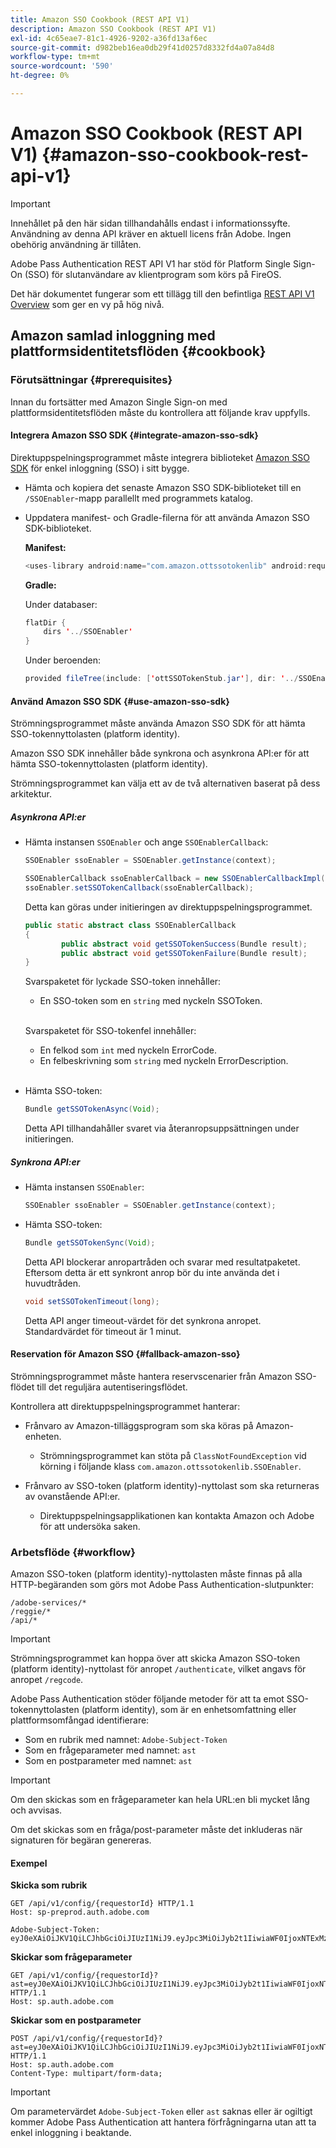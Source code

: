 ```yaml
---
title: Amazon SSO Cookbook (REST API V1)
description: Amazon SSO Cookbook (REST API V1)
exl-id: 4c65eae7-81c1-4926-9202-a36fd13af6ec
source-git-commit: d982beb16ea0db29f41d0257d8332fd4a07a84d8
workflow-type: tm+mt
source-wordcount: '590'
ht-degree: 0%

---
```


# Amazon SSO Cookbook (REST API V1) {#amazon-sso-cookbook-rest-api-v1}

>[!IMPORTANT]
>
>Innehållet på den här sidan tillhandahålls endast i informationssyfte. Användning av denna API kräver en aktuell licens från Adobe. Ingen obehörig användning är tillåten.

Adobe Pass Authentication REST API V1 har stöd för Platform Single Sign-On (SSO) för slutanvändare av klientprogram som körs på FireOS.

Det här dokumentet fungerar som ett tillägg till den befintliga [REST API V1 Overview](/help/authentication/integration-guide-programmers/legacy/rest-api-v1/apis/rest-api-overview.md) som ger en vy på hög nivå.

## Amazon samlad inloggning med plattformsidentitetsflöden {#cookbook}

### Förutsättningar {#prerequisites}

Innan du fortsätter med Amazon Single Sign-on med plattformsidentitetsflöden måste du kontrollera att följande krav uppfylls.

#### Integrera Amazon SSO SDK {#integrate-amazon-sso-sdk}

Direktuppspelningsprogrammet måste integrera biblioteket [Amazon SSO SDK](https://tve.zendesk.com/hc/en-us/article_attachments/360064368131/ottSSOTokenLib_v1.jar) för enkel inloggning (SSO) i sitt bygge.

* Hämta och kopiera det senaste Amazon SSO SDK-biblioteket till en `/SSOEnabler`-mapp parallellt med programmets katalog.

* Uppdatera manifest- och Gradle-filerna för att använda Amazon SSO SDK-biblioteket.

  **Manifest:**

  ```JAVA
  <uses-library android:name="com.amazon.ottssotokenlib" android:required="false">
  ```

  **Gradle:**

  Under databaser:

  ```JAVA
  flatDir {
      dirs '../SSOEnabler'
  }
  ```

  Under beroenden:

  ```JAVA
  provided fileTree(include: ['ottSSOTokenStub.jar'], dir: '../SSOEnabler')
  ```

#### Använd Amazon SSO SDK {#use-amazon-sso-sdk}

Strömningsprogrammet måste använda Amazon SSO SDK för att hämta SSO-tokennyttolasten (platform identity).

Amazon SSO SDK innehåller både synkrona och asynkrona API:er för att hämta SSO-tokennyttolasten (platform identity).

Strömningsprogrammet kan välja ett av de två alternativen baserat på dess arkitektur.

##### Asynkrona API:er

* Hämta instansen `SSOEnabler` och ange `SSOEnablerCallback`:

  ```JAVA
  SSOEnabler ssoEnabler = SSOEnabler.getInstance(context);
  
  SSOEnablerCallback ssoEnablerCallback = new SSOEnablerCallbackImpl();
  ssoEnabler.setSSOTokenCallback(ssoEnablerCallback);
  ```

  Detta kan göras under initieringen av direktuppspelningsprogrammet.

  ```JAVA
  public static abstract class SSOEnablerCallback
  {
          public abstract void getSSOTokenSuccess(Bundle result);
          public abstract void getSSOTokenFailure(Bundle result);
  }
  ```

  Svarspaketet för lyckade SSO-token innehåller:
   * En SSO-token som en `string` med nyckeln SSOToken.

  <br/>

  Svarspaketet för SSO-tokenfel innehåller:
   * En felkod som `int` med nyckeln ErrorCode.
   * En felbeskrivning som `string` med nyckeln ErrorDescription.

  <br/>

* Hämta SSO-token:

  ```JAVA
  Bundle getSSOTokenAsync(Void);
  ```

  Detta API tillhandahåller svaret via återanropsuppsättningen under initieringen.

##### Synkrona API:er

* Hämta instansen `SSOEnabler`:

  ```JAVA
  SSOEnabler ssoEnabler = SSOEnabler.getInstance(context);
  ```

* Hämta SSO-token:

  ```JAVA
  Bundle getSSOTokenSync(Void);
  ```

  Detta API blockerar anropartråden och svarar med resultatpaketet. Eftersom detta är ett synkront anrop bör du inte använda det i huvudtråden.

  ```JAVA
  void setSSOTokenTimeout(long);
  ```

  Detta API anger timeout-värdet för det synkrona anropet. Standardvärdet för timeout är 1 minut.

#### Reservation för Amazon SSO {#fallback-amazon-sso}

Strömningsprogrammet måste hantera reservscenarier från Amazon SSO-flödet till det reguljära autentiseringsflödet.

Kontrollera att direktuppspelningsprogrammet hanterar:

* Frånvaro av Amazon-tilläggsprogram som ska köras på Amazon-enheten.
   * Strömningsprogrammet kan stöta på `ClassNotFoundException` vid körning i följande klass `com.amazon.ottssotokenlib.SSOEnabler`.

* Frånvaro av SSO-token (platform identity)-nyttolast som ska returneras av ovanstående API:er.
   * Direktuppspelningsapplikationen kan kontakta Amazon och Adobe för att undersöka saken.

### Arbetsflöde {#workflow}

Amazon SSO-token (platform identity)-nyttolasten måste finnas på alla HTTP-begäranden som görs mot Adobe Pass Authentication-slutpunkter:

```
/adobe-services/*
/reggie/*
/api/*
```

>[!IMPORTANT]
> 
> Strömningsprogrammet kan hoppa över att skicka Amazon SSO-token (platform identity)-nyttolast för anropet `/authenticate`, vilket angavs för anropet `/regcode`.

Adobe Pass Authentication stöder följande metoder för att ta emot SSO-tokennyttolasten (platform identity), som är en enhetsomfattning eller plattformsomfångad identifierare:

* Som en rubrik med namnet: `Adobe-Subject-Token`
* Som en frågeparameter med namnet: `ast`
* Som en postparameter med namnet: `ast`

>[!IMPORTANT]
>
> Om den skickas som en frågeparameter kan hela URL:en bli mycket lång och avvisas.
>
> Om det skickas som en fråga/post-parameter måste det inkluderas när signaturen för begäran genereras.

#### Exempel

**Skicka som rubrik**

```HTTPS
GET /api/v1/config/{requestorId} HTTP/1.1 
Host: sp-preprod.auth.adobe.com

Adobe-Subject-Token: eyJ0eXAiOiJKV1QiLCJhbGciOiJIUzI1NiJ9.eyJpc3MiOiJyb2t1IiwiaWF0IjoxNTExMzY4ODAyLCJleHAiOjE1NDI5MDQ4MDIsImF1ZCI6ImFkb2JlIiwic3ViIjoiNWZjYzMwODctYWJmZi00OGU4LWJhZTgtODQzODViZTFkMzQwIiwiZGlkIjoiY2FmZjQ1ZDAtM2NhMy00MDg3LWI2MjMtNjFkZjNhMmNlOWM4In0.JlBFhNhNCJCDXLwBjy5tt3PtPcqbMKEIGZ6sr2NA
```

**Skickar som frågeparameter**

```HTTPS
GET /api/v1/config/{requestorId}?ast=eyJ0eXAiOiJKV1QiLCJhbGciOiJIUzI1NiJ9.eyJpc3MiOiJyb2t1IiwiaWF0IjoxNTExMzY4ODAyLCJleHAiOjE1NDI5MDQ4MDIsImF1ZCI6ImFkb2JlIiwic3ViIjoiNWZjYzMwODctYWJmZi00OGU4LWJhZTgtODQzODViZTFkMzQwIiwiZGlkIjoiY2FmZjQ1ZDAtM2NhMy00MDg3LWI2MjMtNjFkZjNhMmNlOWM4In0.JlBFhNhNCJCDXLwBjy5tt3PtPcqbMKEIGZ6sr2NA HTTP/1.1
Host: sp.auth.adobe.com
```

**Skickar som en postparameter**

```HTTPS
POST /api/v1/config/{requestorId}?ast=eyJ0eXAiOiJKV1QiLCJhbGciOiJIUzI1NiJ9.eyJpc3MiOiJyb2t1IiwiaWF0IjoxNTExMzY4ODAyLCJleHAiOjE1NDI5MDQ4MDIsImF1ZCI6ImFkb2JlIiwic3ViIjoiNWZjYzMwODctYWJmZi00OGU4LWJhZTgtODQzODViZTFkMzQwIiwiZGlkIjoiY2FmZjQ1ZDAtM2NhMy00MDg3LWI2MjMtNjFkZjNhMmNlOWM4In0.Jl\_BFhN\_h\_NCJCDXLwBjy5tt3PtPcqbMKEIGZ6sr2NA HTTP/1.1
Host: sp.auth.adobe.com 
Content-Type: multipart/form-data;
```

>[!IMPORTANT]
>
> Om parametervärdet `Adobe-Subject-Token` eller `ast` saknas eller är ogiltigt kommer Adobe Pass Authentication att hantera förfrågningarna utan att ta enkel inloggning i beaktande.
